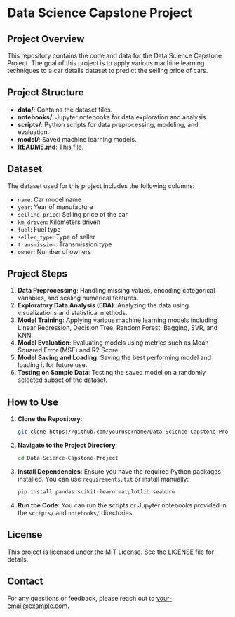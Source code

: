 # Data Science Capstone Project

## Project Overview

This repository contains the code and data for the Data Science Capstone Project. The goal of this project is to apply various machine learning techniques to a car details dataset to predict the selling price of cars.

## Project Structure

- **data/**: Contains the dataset files.
- **notebooks/**: Jupyter notebooks for data exploration and analysis.
- **scripts/**: Python scripts for data preprocessing, modeling, and evaluation.
- **model/**: Saved machine learning models.
- **README.md**: This file.

## Dataset

The dataset used for this project includes the following columns:
- `name`: Car model name
- `year`: Year of manufacture
- `selling_price`: Selling price of the car
- `km_driven`: Kilometers driven
- `fuel`: Fuel type
- `seller_type`: Type of seller
- `transmission`: Transmission type
- `owner`: Number of owners

## Project Steps

1. **Data Preprocessing**: Handling missing values, encoding categorical variables, and scaling numerical features.
2. **Exploratory Data Analysis (EDA)**: Analyzing the data using visualizations and statistical methods.
3. **Model Training**: Applying various machine learning models including Linear Regression, Decision Tree, Random Forest, Bagging, SVR, and KNN.
4. **Model Evaluation**: Evaluating models using metrics such as Mean Squared Error (MSE) and R2 Score.
5. **Model Saving and Loading**: Saving the best performing model and loading it for future use.
6. **Testing on Sample Data**: Testing the saved model on a randomly selected subset of the dataset.

## How to Use

1. **Clone the Repository**:
    ```bash
    git clone https://github.com/yourusername/Data-Science-Capstone-Project.git
    ```

2. **Navigate to the Project Directory**:
    ```bash
    cd Data-Science-Capstone-Project
    ```

3. **Install Dependencies**:
    Ensure you have the required Python packages installed. You can use `requirements.txt` or install manually:
    ```bash
    pip install pandas scikit-learn matplotlib seaborn
    ```

4. **Run the Code**:
    You can run the scripts or Jupyter notebooks provided in the `scripts/` and `notebooks/` directories.

## License

This project is licensed under the MIT License. See the [LICENSE](LICENSE) file for details.

## Contact

For any questions or feedback, please reach out to [your-email@example.com](mailto:your-email@example.com).
